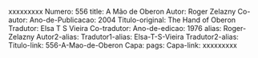 xxxxxxxxx
Numero: 556
title: A Mão de Oberon
Autor: Roger Zelazny
Co-autor: 
Ano-de-Publicacao: 2004
Titulo-original: The Hand of Oberon
Tradutor: Elsa T S Vieira
Co-tradutor: 
Ano-de-edicao: 1976
alias: Roger-Zelazny
Autor2-alias: 
Tradutor1-alias: Elsa-T-S-Vieira
Tradutor2-alias: 
Titulo-link: 556-A-Mao-de-Oberon
Capa: 
pags: 
Capa-link: 
xxxxxxxxx